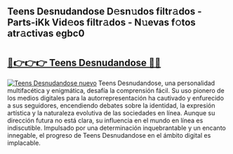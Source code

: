 ## Teens Desnudandose D𝚎sn𝚞dos filtr𝚊dos - Parts-iKk Vid𝚎os filtr𝚊dos - N𝚞evas f𝚘tos atr𝚊ctivas egbc0

# <h2><a href="http://mb90c8.tromn.icu/?c=Teens+Desnudandose">🔗👉👉👉 Teens Desnudandose 🔗🔗</a></h2>

[![Teens Desnudandose nuevo](https://i.imgur.com/pEAQMta.gif)](http://mb90c8.tromn.icu/?c=Teens+Desnudandose)
Teens Desnudandose, una personalidad multifacética y enigmática, desafía la comprensión fácil. Su uso pionero de los medios digitales para la autorrepresentación ha cautivado y enfurecido a sus seguidores, encendiendo debates sobre la identidad, la expresión artística y la naturaleza evolutiva de las sociedades en línea. Aunque su dirección futura no está clara, su influencia en el mundo en línea es indiscutible. Impulsado por una determinación inquebrantable y un encanto innegable, el progreso de Teens Desnudandose en el ámbito digital es implacable.
